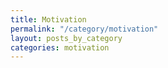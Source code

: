 ```yaml
---
title: Motivation
permalink: "/category/motivation"
layout: posts_by_category
categories: motivation
---
```


